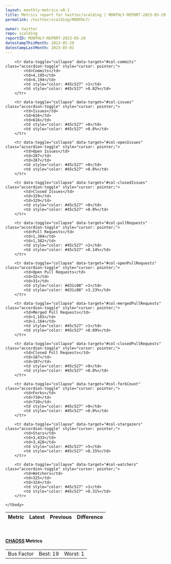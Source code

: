```yaml
---
layout: monthly-metrics-v0.1
title: Metrics report for twitter/scalding | MONTHLY-REPORT-2023-05-29 | 2023-05-29
permalink: /twitter/scalding/MONTHLY/

owner: twitter
repo: scalding
reportID: MONTHLY-REPORT-2023-05-29
datestampThisMonth: 2023-05-29
datestampLastMonth: 2023-05-01
---
```



<table class="table table-condensed" style="border-collapse:collapse;">
    <thead>
    <tr>
        <th>Metric</th>
        <th>Latest</th>
        <th>Previous</th>
        <th colspan="2" style="text-align: center;">Difference</th>
    </tr>
    </thead>
    <tbody>

        <tr data-toggle="collapse" data-target="#col-commits" class="accordion-toggle" style="cursor: pointer;">
            <td>Commits</td>
            <td>4,195</td>
            <td>4,194</td>
            <td style="color: #45c527" >1</td>
            <td style="color: #45c527" >0.02%</td>
        </tr>
        
        <tr data-toggle="collapse" data-target="#col-issues" class="accordion-toggle" style="cursor: pointer;">
            <td>Issues</td>
            <td>616</td>
            <td>616</td>
            <td style="color: #45c527" >0</td>
            <td style="color: #45c527" >0.0%</td>
        </tr>
        
        <tr data-toggle="collapse" data-target="#col-openIssues" class="accordion-toggle" style="cursor: pointer;">
            <td>Open Issues</td>
            <td>287</td>
            <td>287</td>
            <td style="color: #45c527" >0</td>
            <td style="color: #45c527" >0.0%</td>
        </tr>
        
        <tr data-toggle="collapse" data-target="#col-closedIssues" class="accordion-toggle" style="cursor: pointer;">
            <td>Closed Issues</td>
            <td>329</td>
            <td>329</td>
            <td style="color: #45c527" >0</td>
            <td style="color: #45c527" >0.0%</td>
        </tr>
        
        <tr data-toggle="collapse" data-target="#col-pullRequests" class="accordion-toggle" style="cursor: pointer;">
            <td>Pull Requests</td>
            <td>1,384</td>
            <td>1,382</td>
            <td style="color: #45c527" >2</td>
            <td style="color: #45c527" >0.14%</td>
        </tr>
        
        <tr data-toggle="collapse" data-target="#col-openPullRequests" class="accordion-toggle" style="cursor: pointer;">
            <td>Open Pull Requests</td>
            <td>32</td>
            <td>31</td>
            <td style="color: #d31c08" >1</td>
            <td style="color: #d31c08" >3.23%</td>
        </tr>
        
        <tr data-toggle="collapse" data-target="#col-mergedPullRequests" class="accordion-toggle" style="cursor: pointer;">
            <td>Merged Pull Requests</td>
            <td>1,165</td>
            <td>1,164</td>
            <td style="color: #45c527" >1</td>
            <td style="color: #45c527" >0.09%</td>
        </tr>
        
        <tr data-toggle="collapse" data-target="#col-closedPullRequests" class="accordion-toggle" style="cursor: pointer;">
            <td>Closed Pull Requests</td>
            <td>187</td>
            <td>187</td>
            <td style="color: #45c527" >0</td>
            <td style="color: #45c527" >0.0%</td>
        </tr>
        
        <tr data-toggle="collapse" data-target="#col-forkCount" class="accordion-toggle" style="cursor: pointer;">
            <td>Forks</td>
            <td>710</td>
            <td>710</td>
            <td style="color: #45c527" >0</td>
            <td style="color: #45c527" >0.0%</td>
        </tr>
        
        <tr data-toggle="collapse" data-target="#col-stargazers" class="accordion-toggle" style="cursor: pointer;">
            <td>Stars</td>
            <td>3,433</td>
            <td>3,428</td>
            <td style="color: #45c527" >5</td>
            <td style="color: #45c527" >0.15%</td>
        </tr>
        
        <tr data-toggle="collapse" data-target="#col-watchers" class="accordion-toggle" style="cursor: pointer;">
            <td>Watchers</td>
            <td>325</td>
            <td>324</td>
            <td style="color: #45c527" >1</td>
            <td style="color: #45c527" >0.31%</td>
        </tr>
        
    </tbody>
</table>
<br>
<h4><a target="_blank" href="https://chaoss.community/">CHAOSS</a> Metrics</h4>

<table class="table table-condensed" style="border-collapse:collapse;">
    <tbody>
        <td>Bus Factor</td>
        <td>Best: 19</td>
        <td>Worst: 1</td>
    </tbody>
</table>
